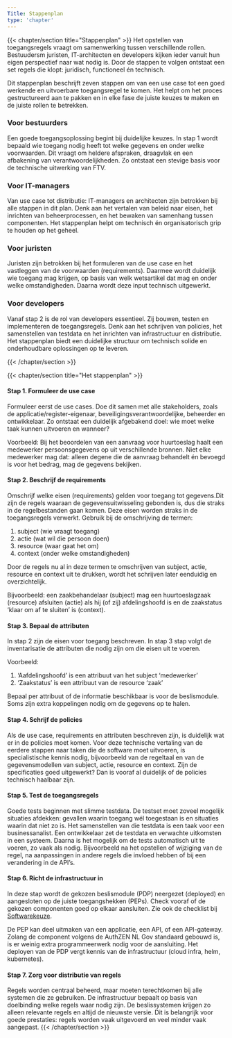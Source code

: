 ```yaml
---
Title: Stappenplan
type: 'chapter'
---
```

{{< chapter/section title="Stappenplan" >}}
Het opstellen van toegangsregels vraagt om samenwerking tussen verschillende rollen.
Bestuudersm juristen, IT-architecten en developers kijken ieder vanuit hun eigen perspectief naar wat nodig is.
Door de stappen te volgen ontstaat een set regels die klopt: juridisch, functioneel én technisch.

Dit stappenplan beschrijft zeven stappen om van een use case tot een goed werkende en uitvoerbare toegangsregel te komen. Het helpt om het proces gestructureerd aan te pakken en in elke fase de juiste keuzes te maken en de juiste rollen te betrekken.

### Voor bestuurders

Een goede toegangsoplossing begint bij duidelijke keuzes. In stap 1 wordt bepaald wie toegang nodig heeft tot welke gegevens en onder welke voorwaarden. Dit vraagt om heldere afspraken, draagvlak en een afbakening van verantwoordelijkheden. Zo ontstaat een stevige basis voor de technische uitwerking van FTV.

### Voor IT-managers

Van use case tot distributie: IT-managers en architecten zijn betrokken bij alle stappen in dit plan. Denk aan het vertalen van beleid naar eisen, het inrichten van beheerprocessen, en het bewaken van samenhang tussen componenten. Het stappenplan helpt om technisch én organisatorisch grip te houden op het geheel.

### Voor juristen

Juristen zijn betrokken bij het formuleren van de use case en het vastleggen van de voorwaarden (requirements). Daarmee wordt duidelijk wie toegang mag krijgen, op basis van welk wetsartikel dat mag en onder welke omstandigheden. Daarna wordt deze input technisch uitgewerkt.

### Voor developers

Vanaf stap 2 is de rol van developers essentieel. Zij bouwen, testen en implementeren de toegangsregels. Denk aan het schrijven van policies, het samenstellen van testdata en het inrichten van infrastructuur en distributie. Het stappenplan biedt een duidelijke structuur om technisch solide en onderhoudbare oplossingen op te leveren.

{{< /chapter/section >}}

{{< chapter/section title="Het stappenplan" >}}
#### Stap 1. Formuleer de use case

Formuleer eerst de use cases. Doe dit samen met alle stakeholders, zoals de applicatie/register-eigenaar, beveiligingsverantwoordelijke, beheerder en ontwikkelaar. Zo ontstaat een duidelijk afgebakend doel: wie moet welke taak kunnen uitvoeren en wanneer?

Voorbeeld: Bij het beoordelen van een aanvraag voor huurtoeslag haalt een medewerker persoonsgegevens op uit verschillende bronnen. Niet elke medewerker mag dat: alleen degene die de aanvraag behandelt én bevoegd is voor het bedrag, mag de gegevens bekijken.


#### Stap 2. Beschrijf de requirements

Omschrijf welke eisen (requirements) gelden voor toegang tot gegevens.Dit zijn de regels waaraan de gegevensuitwisseling gebonden is, dus die straks in de regelbestanden gaan komen. Deze eisen worden straks in de toegangsregels verwerkt.
Gebruik bij de omschrijving de termen:

1.	subject (wie vraagt toegang)
2.	actie (wat wil die persoon doen)
3.	resource (waar gaat het om)
4.	context (onder welke omstandigheden)

Door de regels nu al in deze termen te omschrijven van subject, actie, resource en context uit te drukken, wordt het schrijven later eenduidig en overzichtelijk.

Bijvoorbeeld: een zaakbehandelaar (subject) mag een huurtoeslagzaak (resource) afsluiten (actie) als hij (of zij) afdelingshoofd is en de zaakstatus ‘klaar om af te sluiten’ is (context).

#### Stap 3. Bepaal de attributen

In stap 2 zijn de eisen voor toegang beschreven. In stap 3 stap volgt de inventarisatie de attributen die nodig zijn om die eisen uit te voeren.

Voorbeeld:

1. ‘Aafdelingshoofd’  is een attribuut van het subject ‘medewerker’
2. ‘Zaakstatus’ is een attribuut van de resource ‘zaak’

Bepaal per attribuut of de informatie beschikbaar is voor de beslismodule. Soms zijn extra koppelingen nodig om de gegevens op te halen.

#### Stap 4. Schrijf de policies

Als de use case, requirements en attributen beschreven zijn, is duidelijk wat er in de policies moet komen.
Voor deze technische vertaling van de eerdere stappen naar taken die de software moet uitvoeren, is specialistische kennis nodig, bijvoorbeeld van de regeltaal en van de gegevensmodellen van subject, actie, resource en context. Zijn de specificaties goed uitgewerkt? Dan is vooraf al duidelijk of de policies technisch haalbaar zijn.

#### Stap 5. Test de toegangsregels

Goede tests beginnen met slimme testdata. De testset moet zoveel mogelijk situaties afdekken: gevallen waarin toegang wél toegestaan is en situaties waarin dat niet zo is.
Het samenstellen van die testdata is een taak voor een businessanalist. Een ontwikkelaar zet de testdata en verwachte uitkomsten in een systeem. Daarna is het mogelijk om de tests automatisch uit te voeren, zo vaak als nodig. Bijvoorbeeld na het opstellen of wijziging van de regel, na aanpassingen in andere regels die invloed  hebben of bij een verandering in de API’s.

#### Stap 6. Richt de infrastructuur in

In deze stap wordt de gekozen beslismodule (PDP) neergezet (deployed) en aangesloten op de juiste toegangshekken (PEPs).  Check vooraf of de gekozen componenten goed op elkaar aansluiten. Zie ook de checklist bij [Softwarekeuze](../softwarekeus).

De PEP kan deel uitmaken van een applicatie, een API, of een API-gateway. Zolang de component volgens de AuthZEN NL Gov standaard gebouwd is, is er weinig extra programmeerwerk nodig voor de aansluiting.
Het deployen van de PDP vergt kennis van de infrastructuur (cloud infra, helm, kubernetes).

#### Stap 7. Zorg voor distributie van regels

Regels worden centraal beheerd, maar moeten terechtkomen bij alle systemen die ze gebruiken. De infrastructuur bepaalt op basis van doelbinding welke regels waar nodig zijn.
De beslissystemen krijgen zo alleen relevante regels en altijd de nieuwste versie. Dit is belangrijk voor goede prestaties: regels worden vaak uitgevoerd en veel minder vaak aangepast.
{{< /chapter/section >}}

